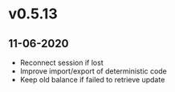 # v0.5.13
## 11-06-2020


* Reconnect session if lost
* Improve import/export of deterministic code
* Keep old balance if failed to retrieve update




